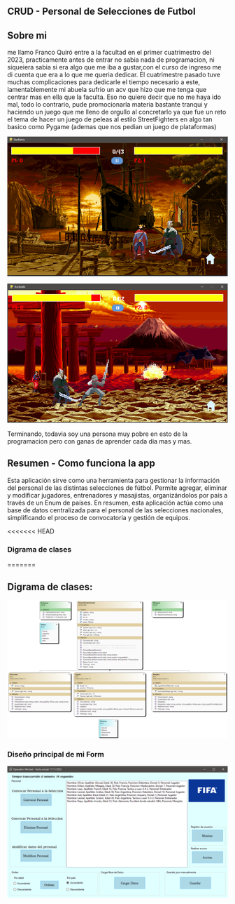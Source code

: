 ## CRUD - Personal de Selecciones de Futbol

## Sobre mi
me llamo Franco Quiró entre a la facultad en el primer cuatrimestro del 2023, practicamente antes de entrar no sabia nada de programacion, ni siqueiera sabia si era algo que me iba a gustar,con el curso de ingreso me di cuenta que era a lo que me queria dedicar. El cuatrimestre pasado tuve muchas complicaciones para dedicarle el tiempo necesario a este, lamentablemente mi abuela sufrio un acv que hizo que me tenga que centrar mas en ella que la faculta. Eso no quiere decir que no me haya ido mal, todo lo contrario, pude promocionarla materia bastante tranqui y haciendo un juego que me lleno de orgullo al concretarlo ya que fue un reto el tema de hacer un juego de peleas al estilo StreetFighters en algo tan basico como Pygame (ademas que nos pedian un juego de plataformas)

![Alt text](<Captura de pantalla 2023-10-16 211600.png>)

![Alt text](<Captura de pantalla 2023-10-16 211414.png>)

Terminando, todavia soy una persona muy pobre en esto de la programacion pero con ganas de aprender cada dia mas y mas.

## Resumen - Como funciona la app
Esta aplicación sirve como una herramienta para gestionar la información del personal de las distintas selecciones de fútbol. Permite agregar, eliminar y modificar jugadores, entrenadores y masajistas, organizándolos por país a través de un Enum de países. En resumen, esta aplicación actúa como una base de datos centralizada para el personal de las selecciones nacionales, simplificando el proceso de convocatoria y gestión de equipos.

<<<<<<< HEAD
### Digrama de clases
=======
## Digrama de clases:

![Alt text](ClassDiagram1.png)

### Diseño principal de mi Form

![Alt text](<Captura de pantalla 2023-11-17 155619.png>)
